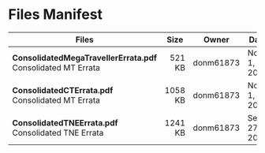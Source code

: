 # Files Manifest

<table>
  <thead>
    <tr>
      <th>Files</th>
      <th>Size</th>
      <th>Owner</th>
      <th>Date</th>
    </tr>
  </thead>
  <tbody>
    <tr>
      <td><strong>ConsolidatedMegaTravellerErrata.pdf</strong><br />Consolidated MT Errata</td>
      <td width="10%" style="text-align: right;">521 KB</td>
      <td width="12%" style="text-align: right;">donm61873</td>
      <td>Nov 1, 2011</td>
    </tr>
    <tr>
      <td><strong>ConsolidatedCTErrata.pdf</strong><br />Consolidated MT Errata</td>
      <td width="10%" style="text-align: right;">1058 KB</td>
      <td width="12%" style="text-align: right;">donm61873</td>
      <td>Nov 1, 2011</td>
    </tr>
    <tr>
      <td><strong>ConsolidatedTNEErrata.pdf</strong><br />Consolidated TNE Errata</td>
      <td width="10%" style="text-align: right;">1241 KB</td>
      <td width="12%" style="text-align: right;">donm61873</td>
      <td>Sep 27, 2011</td>
    </tr>
  </tbody>
</table>
